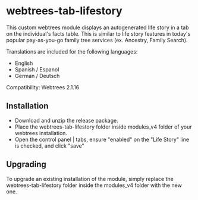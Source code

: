 # webtrees-tab-lifestory
This custom webtrees module displays an autogenerated life story in a tab on the individual's facts table. This is similar to life story features in today's popular pay-as-you-go family tree services (ex. Ancestry, Family Search).

Translations are included for the following languages:
* English
* Spanish / Espanol
* German / Deutsch

Compatibility: Webtrees 2.1.16

## Installation
* Download and unzip the release package.
* Place the webtrees-tab-lifestory folder inside modules_v4 folder of your webtrees installation.
* Open the control panel | tabs, ensure "enabled" on the "Life Story" line is checked, and click "save"

## Upgrading
To upgrade an existing installation of the module, simply replace the webtrees-tab-lifestory folder inside the modules_v4 folder with the new one.
